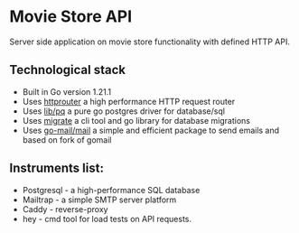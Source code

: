 
# Movie Store API

Server side application on movie store functionality with defined HTTP API.

## Technological stack

- Built in Go version 1.21.1
- Uses [httprouter](https://github.com/julienschmidt/httprouter) a high performance HTTP request router
- Uses [lib/pq](https://github.com/lib/pq) a pure go postgres driver for database/sql
- Uses [migrate](https://github.com/golang-migrate/migrate) a cli tool and go library for database migrations 
- Uses [go-mail/mail](https://github.com/go-mail/mail) a simple and efficient package to send emails and based on fork of gomail

## Instruments list:

- Postgresql - a high-performance SQL database
- Mailtrap - a simple SMTP server platform
- Caddy - reverse-proxy
- hey - cmd tool for load tests on API requests.